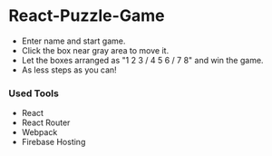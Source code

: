 # React-Puzzle-Game
- Enter name and start game.
- Click the box near gray area to move it.
- Let the boxes arranged as "1 2 3 / 4 5 6 / 7 8" and win the game.
- As less steps as you can!

### Used Tools
- React
- React Router
- Webpack
- Firebase Hosting
